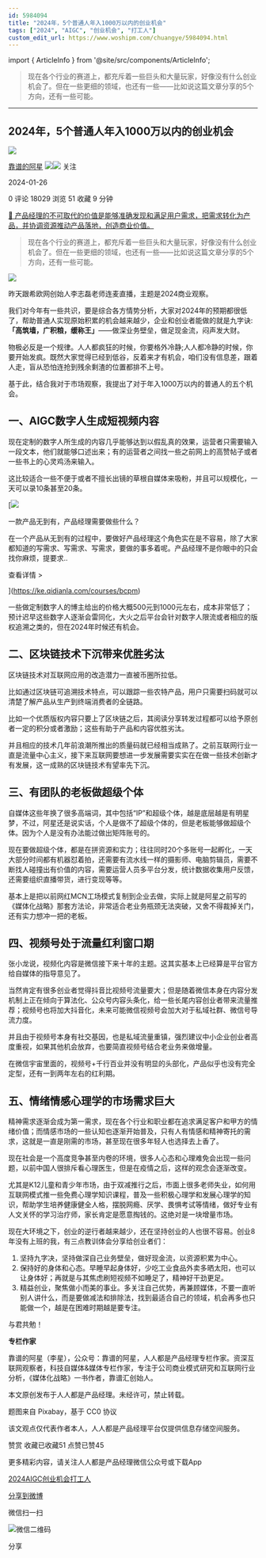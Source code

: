 ```yaml
---
id: 5984094
title: "2024年，5个普通人年入1000万以内的创业机会"
tags: ["2024", "AIGC", "创业机会", "打工人"]
custom_edit_url: https://www.woshipm.com/chuangye/5984094.html
---
```

import { ArticleInfo } from '@site/src/components/ArticleInfo';

<ArticleInfo
    author="靠谱的阿星"
    authorLink="https://www.woshipm.com/u/71495"
    published="2024-01-26"
    views={18029}
    comments={0}
    collects={51}
/>

> 现在各个行业的赛道上，都充斥着一些巨头和大量玩家，好像没有什么创业机会了。但在一些更细的领域，也还有一些——比如说这篇文章分享的5个方向，还有一些可能。

---

## 2024年，5个普通人年入1000万以内的创业机会

[![](https://static.woshipm.com/APP_U_201806_20180606131134_9814.jpeg?imageView2/1/w/72/h/72/q/100)](https://www.woshipm.com/u/71495)

[靠谱的阿星](https://www.woshipm.com/u/71495) ![](https://static.woshipm.com/tag/1121_1@2x.png)![](https://static.woshipm.com/tag/2303_1@2x.png) 关注

2024-01-26

0 评论 18029 浏览 51 收藏 9 分钟

[🔗 产品经理的不可取代的价值是能够准确发现和满足用户需求，把需求转化为产品，并协调资源推动产品落地，创造商业价值。](https://ke.qidianla.com/courses/90pm)

> 现在各个行业的赛道上，都充斥着一些巨头和大量玩家，好像没有什么创业机会了。但在一些更细的领域，也还有一些——比如说这篇文章分享的5个方向，还有一些可能。

![](https://image.woshipm.com/2023/08/22/2b5c181e-40df-11ee-9458-00163e0b5ff3.jpg)

昨天跟希欧网创始人李志磊老师连麦直播，主题是2024商业观察。

我们对今年有一些共识，要是综合各方情势分析，大家对2024年的预期都很低了，帮助普通人实现原始积累的机会越来越少，企业和创业者能做的就是九字诀:**「高筑墙，广积粮，缓称王」**——做深业务壁垒，做足现金流，闷声发大财。

物极必反是一个规律。人人都疯狂的时候，你要格外冷静;人人都冷静的时候，你要开始发疯。既然大家觉得已经到低谷，反着来才有机会，咱们没有信息差，跟着人走，盲从恐怕连抢到残余剩渣的位置都排不上号。

基于此，结合我对于市场观察，我提出了对于年入1000万以内的普通人的五个机会。

## 一、AIGC数字人生成短视频内容

现在定制的数字人所生成的内容几乎能够达到以假乱真的效果，运营者只需要输入一段文本，他们就能够口述出来；有的运营者之间找一些之前网上的高赞帖子或者一些书上的心灵鸡汤来输入。

这比较适合一些不便于或者不擅长出镜的草根自媒体来吸粉，并且可以规模化，一天可以录10条甚至20条。

[![](https://image.woshipm.com/2023/08/02/58dc678c-30e3-11ee-88e7-00163e0b5ff3.png)

一款产品无到有，产品经理需要做些什么？

在一个产品从无到有的过程中，要做好产品经理这个角色实在是不容易，除了大家都知道的写需求、写需求、写需求，要做的事多着呢。产品经理不是你眼中的只会找你麻烦，提要求..

查看详情 >

](https://ke.qidianla.com/courses/bcpm)

一些做定制数字人的博主给出的价格大概500元到1000元左右，成本非常低了；预计迟早这些数字人逐渐会雷同化，大火之后平台会针对数字人限流或者相应的版权追溯之类的，但在2024年时候还有机会。

## 二、区块链技术下沉带来优胜劣汰

区块链技术对互联网应用的改造潜力一直被币圈所拉低。

比如通过区块链可追溯技术特点，可以跟踪一些农特产品，用户只需要扫码就可以清楚了解产品从生产到终端消费者的全链路。

比如一个优质版权内容只要上了区块链之后，其阅读分享转发过程都可以给予原创者一定的积分或者激励；这些有助于产品和内容优胜劣汰。

并且相应的技术几年前浪潮所推出的质量码就已经相当成熟了。之前互联网行业一直是流量中心主义，接下来互联网要想进一步发展需要实实在在做一些技术创新才有发展，这一成熟的区块链技术有望率先下沉。

## 三、有团队的老板做超级个体

自媒体这些年换了很多高端词，其中包括“IP”和超级个体，越是底层越是有明星梦，不过，阿星还是说实话，个人是做不了超级个体的，但是老板能够做超级个体。因为个人是没有办法能过做出矩阵账号的。

现在要做超级个体，都是在拼资源和实力；往往同时20个多账号一起孵化，一天大部分时间都有机器怼着拍，还需要有流水线一样的摄影师、电脑剪辑员，需要不断找人碰撞出有价值的内容，需要运营人员多平台分发，统计数据收集用户反馈，还需要组织直播带货，进行变现等等。

基本上是把以前网红MCN工场模式复制到企业去做，实际上就是阿星之前写的《媒体化战略》那套方法论，非常适合老业务瓶颈无法突破，又舍不得裁掉关门，还有实力想冲一把的老板。

## 四、视频号处于流量红利窗口期

张小龙说，视频化内容是微信接下来十年的主题。这其实基本上已经算是平台官方给自媒体的指导意见了。

当然肯定有很多创业者觉得抖音比视频号流量要大；但是随着微信本身在内容分发机制上正在倾向于算法化、公众号内容头条化，给一些长尾内容创业者带来流量推荐；视频号也将加大抖音化，未来可能微信视频号会加大对于私域社群、微信号导流力度。

并且由于视频号本身有社交基因，也是私域流量重镇，强烈建议中小企业创业者高度重视，如果其他机会放弃，也要简直视频号结合老业务来做增量。

在微信宇宙里面的，视频号+千行百业并没有明显的头部化，产品似乎也没有完全定型，还有一到两年左右的红利期。

## 五、情绪情感心理学的市场需求巨大

精神需求逐渐会成为第一需求，现在各个行业和职业都在追求满足客户和甲方的情绪价值；而情感市场的一些认知也逐渐开始普及，只有人有情感和精神寄托的需求，这就是一直是刚需的市场，甚至现在很多年轻人也选择去上香了。

现在社会是一个高度竞争甚至内卷的环境，很多人心态和心理难免会出现一些问题，以前中国人很排斥看心理医生，但是在疫情之后，这样的观念会逐渐改变。

尤其是K12儿童和青少年市场，由于双减推行之后，市面上很多老师失业，如何用互联网模式推一些免费心理学知识课程，普及一些积极心理学和发展心理学的知识，帮助学生培养健康健全人格，摆脱网瘾、厌学、畏惧考试等情绪，做好专业有人文关怀的学习治疗师，家长肯定是愿意掏钱的。这绝对是一块增量市场。

现在大环境之下，创业的逆行者越来越少，还在坚持创业的人也很不容易。创业8年没有上班的我，有三点教训体会分享给创业者们：

1.  坚持九字决，坚持做深自己业务壁垒，做好现金流，以资源积累为中心。
2.  保持好的身体和心态。早睡早起身体好，少吃工业食品外卖多晒太阳，也可以让身体好；再就是与其焦虑刷短视频不如睡足了，精神好干劲更足。
3.  精益创业，聚焦做小而美的事业。多关注自己优势，再兼顾媒体，不要一直听别人讲什么，而是要做减法和排除法，找到最适合自己的领域，机会再多也只能做一个，越是在困难时期越是要专注。

与君共勉！

**专栏作家**

靠谱的阿星（李星），公众号：靠谱的阿星，人人都是产品经理专栏作家。资深互联网观察者，科技自媒体&媒体专栏作家，专注于公司商业模式研究和互联网行业分析，《媒体化战略》一书作者，靠谱汇创始人。

本文原创发布于人人都是产品经理。未经许可，禁止转载。

题图来自 Pixabay，基于 CC0 协议

该文观点仅代表作者本人，人人都是产品经理平台仅提供信息存储空间服务。

赞赏 收藏已收藏51 点赞已赞45

更多精彩内容，请关注人人都是产品经理微信公众号或下载App

[2024](https://www.woshipm.com/tag/2024)[AIGC](https://www.woshipm.com/tag/aigc)[创业机会](https://www.woshipm.com/tag/%e5%88%9b%e4%b8%9a%e6%9c%ba%e4%bc%9a)[打工人](https://www.woshipm.com/tag/%e6%89%93%e5%b7%a5%e4%ba%ba)

[分享到微博](https://service.weibo.com/share/share.php?appkey=2775287854&title=2024年，5个普通人年入1000万以内的创业机会&url=https://www.woshipm.com/chuangye/5984094.html&pic=https://image.woshipm.com/2023/08/22/2b5c181e-40df-11ee-9458-00163e0b5ff3.jpg)

微信扫一扫

![微信二维码](https://api.pwmqr.com/qrcode/create/?url=https://www.woshipm.com/chuangye/5984094.html)

分享